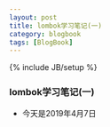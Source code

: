 ```yaml
---
layout: post
title: lombok学习笔记(一)
category: blogbook
tags: [BlogBook]
---
```

{% include JB/setup %}

### lombok学习笔记(一)

* 今天是2019年4月7日












